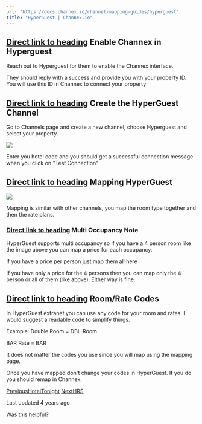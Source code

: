 ```yaml
---
url: "https://docs.channex.io/channel-mapping-guides/hyperguest"
title: "HyperGuest | Channex.io"
---
```


## [Direct link to heading](https://docs.channex.io/channel-mapping-guides/hyperguest\#enable-channex-in-hyperguest)    Enable Channex in Hyperguest

Reach out to Hyperguest for them to enable the Channex interface.

They should reply with a success and provide you with your property ID. You will use this ID in Channex to connect your property

## [Direct link to heading](https://docs.channex.io/channel-mapping-guides/hyperguest\#create-the-hyperguest-channel)    Create the HyperGuest Channel

Go to Channels page and create a new channel, choose Hyperguest and select your property.

![](https://docs.channex.io/~gitbook/image?url=https%3A%2F%2F2514252617-files.gitbook.io%2F%7E%2Ffiles%2Fv0%2Fb%2Fgitbook-legacy-files%2Fo%2Fassets%252F-LWLG7_BCMgWd3mn6DYg%252F-MTWDS8297eS1-btfqkO%252F-MTWEMltqfc6Rq2i_LgQ%252FScreenshot%25202021-02-14%2520at%252016.51.15.png%3Falt%3Dmedia%26token%3Dcd98eac6-c73b-4229-80a0-afcdca9d0f2c&width=768&dpr=4&quality=100&sign=40ec3840&sv=2)

Enter you hotel code and you should get a successful connection message when you click on "Test Connection"

## [Direct link to heading](https://docs.channex.io/channel-mapping-guides/hyperguest\#mapping-hyperguest)    Mapping HyperGuest

![](https://docs.channex.io/~gitbook/image?url=https%3A%2F%2F2514252617-files.gitbook.io%2F%7E%2Ffiles%2Fv0%2Fb%2Fgitbook-legacy-files%2Fo%2Fassets%252F-LWLG7_BCMgWd3mn6DYg%252F-MTWDS8297eS1-btfqkO%252F-MTWEpCZBM5qoeb3rwGO%252FScreenshot%25202021-02-14%2520at%252016.53.02.png%3Falt%3Dmedia%26token%3Dad809938-43df-4bb9-813b-92049d624c61&width=768&dpr=4&quality=100&sign=fd285676&sv=2)

Mapping is similar with other channels, you map the room type together and then the rate plans.

### [Direct link to heading](https://docs.channex.io/channel-mapping-guides/hyperguest\#multi-occupancy-note)    Multi Occupancy Note

HyperGuest supports multi occupancy so if you have a 4 person room like the image above you can map a price for each occupancy.

If you have a price per person just map them all here

If you have only a price for the 4 persons then you can map only the 4 person or all of them (like above). Either way is fine.

## [Direct link to heading](https://docs.channex.io/channel-mapping-guides/hyperguest\#room-rate-codes)    Room/Rate Codes

In HyperGuest extranet you can use any code for your room and rates. I would suggest a readable code to simplify things.

Example: Double Room = DBL-Room

BAR Rate = BAR

It does not matter the codes you use since you will map using the mapping page.

Once you have mapped don't change your codes in HyperGuest. If you do you should remap in Channex.

[PreviousHotelTonight](https://docs.channex.io/channel-mapping-guides/hoteltonight) [NextHRS](https://docs.channex.io/channel-mapping-guides/hrs)

Last updated 4 years ago

Was this helpful?